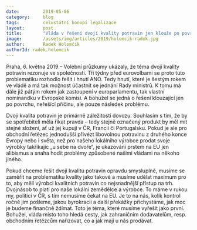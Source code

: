 ```yaml
---
date:         2019-05-06
category:     blog
tags:         celostátní konopí legalizace
layout:       post
title:        "Vláda v řešení dvojí kvality potravin jen klouže po povrchu. Podpořit musíme lokální zemědělce a výrobce, komentuje poslanec Radek Holomčík"
image:        /assets/img/articles/2019/holomcik-radek.jpg
author:       Radek Holomčík
authorId: radek.holomcik
---
```



Praha, 6. května 2019 – Volební průzkumy ukázaly, že téma dvojí kvality potravin rezonuje ve společnosti. Tři týdny před eurovolbami se proto tuto problematiku rozhodlo řešit i hnutí ANO. Tedy hnutí, které je šestým rokem ve vládě a má tak možnost účastnit se jednání Rady ministrů. K tomu má dále již pátým rokem jak zastoupení v europarlamentu, tak vlastní nominandku v Evropské komisi. A bohužel se jedná o řešení klouzající jen po povrchu, neřešící příčinu, ale pouze následek problému.

Dvojí kvalita potravin je primárně záležitostí dovozu. Souhlasím s tím, že by se spotřebiteli měla říkat pravda – tedy stejně označený produkt by měl mít stejné složení, ať už jej kupuji v ČR, Francii či Portugalsku. Pokud je ale pro obchodní řetězec jednodušší přivézt libovolnou potravinu z druhého konce Evropy nebo i světa, než pro našeho lokálního výrobce prodat svoje výrobky takříkajíc  „u sebe na dvoře“, je ukazování prstem na EU jen alibismus a snaha hodit problémy způsobené našimi vládami na někoho jiného.

Pokud chceme řešit dvojí kvalitu potravin opravdu smysluplně, musíme se zaměřit na problematiku kvality jako takové a musíme udělat maximum pro to, aby měli výrobci kvalitních potravin co nejsnadnější přístup na trh. Dvojnásob to platí pro naše lokální zemědělce a výrobce. To máme v rukou my, politici v ČR, s tím nemusíme čekat na EU. Je to na nás, kolik kontrol ročně jim pošleme, jakou byrokracii a další překážky přichystáme, jak moc je budeme finančně ždímat. Toto je téma, které musíme vyřešit jako první. Bohužel, vláda místo toho hledá cesty, jak zahraničním dodavatelům, resp. obchodním řetězcům nařizovat, co a jak mají u nás prodávat.
